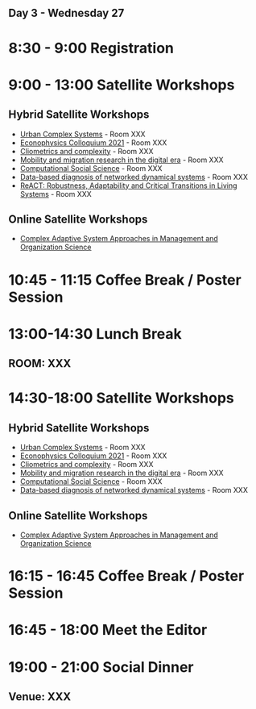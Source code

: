 ## Day 3 - Wednesday 27

# 8:30 - 9:00 Registration

# 9:00 - 13:00 Satellite Workshops

## Hybrid Satellite Workshops
* [Urban Complex Systems](https://urbansys2021.ifisc.uib-csic.es) - Room XXX
* [Econophysics Colloquium 2021](https://econophysics.ihu.gr/ec2021/) - Room XXX
* [Cliometrics and complexity](https://cac2021.sciencesconf.org) - Room XXX
* [Mobility and migration research in the digital era](https://sites.google.com/view/mimode2021/) - Room XXX
* [Computational Social Science](https://sites.google.com/view/css-ccs21/home) - Room XXX
* [Data-based diagnosis of networked dynamical systems](www.delabaysrobin.site/ccs-satellite) - Room XXX
* [ReACT: Robustness, Adaptability and Critical Transitions in Living Systems](https://liphlab.github.io/REACT2021) - Room XXX

## Online Satellite Workshops
* [Complex Adaptive System Approaches in Management and Organization Science](https://casmos.github.io/CASMOS2021)

# 10:45 - 11:15 Coffee Break / Poster Session 

# 13:00-14:30 Lunch Break
## ROOM: XXX 

# 14:30-18:00 Satellite Workshops

## Hybrid Satellite Workshops
* [Urban Complex Systems](https://urbansys2021.ifisc.uib-csic.es) - Room XXX
* [Econophysics Colloquium 2021](https://econophysics.ihu.gr/ec2021/) - Room XXX
* [Cliometrics and complexity](https://cac2021.sciencesconf.org) - Room XXX
* [Mobility and migration research in the digital era](https://sites.google.com/view/mimode2021/) - Room XXX
* [Computational Social Science](https://sites.google.com/view/css-ccs21/home) - Room XXX
* [Data-based diagnosis of networked dynamical systems](www.delabaysrobin.site/ccs-satellite) - Room XXX

## Online Satellite Workshops
* [Complex Adaptive System Approaches in Management and Organization Science](https://casmos.github.io/CASMOS2021)

# 16:15 - 16:45 Coffee Break / Poster Session 

# 16:45 - 18:00 Meet the Editor

# 19:00 - 21:00 Social Dinner
## Venue: XXX
